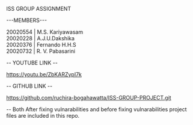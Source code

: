 ISS GROUP ASSIGNMENT 

---MEMBERS---

20020554  | M.S. Kariyawasam   
20020228  | A.J.U.Dakshika      
20020376  | Fernando H.H.S     
20020732  | R. V. Pabasarini      

-- YOUTUBE LINK --

https://youtu.be/ZbKARZypI7k

-- GITHUB LINK --

https://github.com/ruchira-bogahawatta/ISS-GROUP-PROJECT.git

-- Both After fixing vulnarabilities and before fixing vulnarabilities project files are included in this repo.
